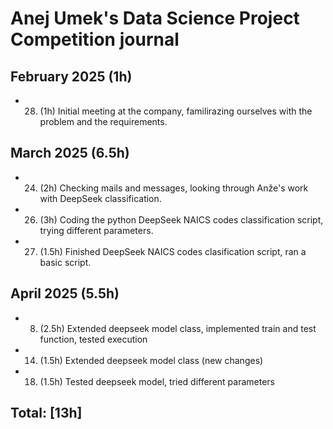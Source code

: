 # Anej Umek's Data Science Project Competition journal

## February 2025 (1h)

* 28. (1h) Initial meeting at the company, familirazing ourselves with the problem and the requirements. 

## March 2025 (6.5h)

* 24. (2h) Checking mails and messages, looking through Anže's work with DeepSeek classification.

* 26. (3h) Coding the python DeepSeek NAICS codes classification script, trying different parameters.

* 27. (1.5h) Finished DeepSeek NAICS codes clasification script, ran a basic script.

## April 2025 (5.5h)

* 8. (2.5h) Extended deepseek model class, implemented train and test function, tested execution

* 14. (1.5h) Extended deepseek model class (new changes)

* 18. (1.5h) Tested deepseek model, tried different parameters

## Total: [13h]
